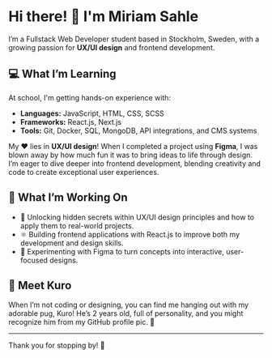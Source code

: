 # Hi there! 👋 I'm Miriam Sahle

I’m a Fullstack Web Developer student based in Stockholm, Sweden, with a growing passion for **UX/UI design** and frontend development. 

## 💻 What I’m Learning
At school, I'm getting hands-on experience with:
- **Languages:** JavaScript, HTML, CSS, SCSS
- **Frameworks:** React.js, Next.js
- **Tools:** Git, Docker, SQL, MongoDB, API integrations, and CMS systems

My :heart: lies in **UX/UI design**! When I completed a project using **Figma**, I was blown away by how much fun it was to bring ideas to life through design. I’m eager to dive deeper into frontend development, blending creativity and code to create exceptional user experiences.

## 🔭 What I’m Working On
- 💬 Unlocking hidden secrets within UX/UI design principles and how to apply them to real-world projects.
- ⚛️ Building frontend applications with React.js to improve both my development and design skills.
- 🎨 Experimenting with Figma to turn concepts into interactive, user-focused designs.

## 🐾 Meet Kuro
When I’m not coding or designing, you can find me hanging out with my adorable pug, Kuro! He’s 2 years old, full of personality, and you might recognize him from my GitHub profile pic. 🐶

---

Thank you for stopping by! 🌟

